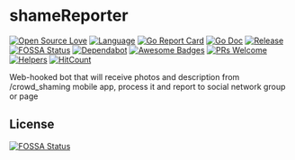 # shameReporter
[![Open Source Love](https://badges.frapsoft.com/os/v1/open-source.svg?v=103)](https://github.com/ellerbrock/open-source-badges/)
[![Language](https://img.shields.io/badge/Go-1.14.3-lightblue.svg)](https://github.com/Naereen/badges)
[![Go Report Card](https://goreportcard.com/badge/github.com/mykelangelo/shameReporter)](https://goreportcard.com/report/github.com/mykelangelo/shameReporter)
[![Go Doc](https://img.shields.io/badge/godoc-reference-blue.svg?style=badge)](http://godoc.org/github.com/golang-standards/project-layout)
[![Release](https://img.shields.io/github/release/mykelangelo/shameReporter.svg?style=badge)](https://github.com/mykelangelo/shameReporter/releases/latest)
[![FOSSA Status](https://app.fossa.io/api/projects/git%2Bgithub.com%2Fmykelangelo%2FshameReporter.svg?type=shield)](https://app.fossa.io/projects/git%2Bgithub.com%2Fmykelangelo%2FshameReporter?ref=badge_shield)
[![Dependabot](https://api.dependabot.com/badges/status?host=github&repo=mykelangelo/shameReporter)](https://dependabot.com) <!-- [![Snyk](https://snyk.io//test/github/mykelangelo/shameReporter/badge.svg?targetFile=build.gradle)](https://snyk.io//test/github/mykelangelo/shameReporter?targetFile=build.gradle) -->
[![Awesome Badges](https://img.shields.io/badge/badges-awesome-violet.svg)](https://github.com/Naereen/badges)
[![PRs Welcome](https://img.shields.io/badge/PRs-welcome-goldenrod.svg?style=shield)](http://makeapullrequest.com) 
[![Helpers](https://www.codetriage.com/mykelangelo/shamereporter/badges/users.svg)](https://www.codetriage.com/mykelangelo/shamereporter)
[![HitCount](http://hits.dwyl.io/mykelangelo/shameReporter.svg)](http://hits.dwyl.io/mykelangelo/shameReporter)


Web-hooked bot that will receive photos and description from /crowd_shaming mobile app, process it and report to social network group or page

## License
[![FOSSA Status](https://app.fossa.io/api/projects/git%2Bgithub.com%2Fmykelangelo%2FshameReporter.svg?type=large)](https://app.fossa.io/projects/git%2Bgithub.com%2Fmykelangelo%2FshameReporter?ref=badge_large)
